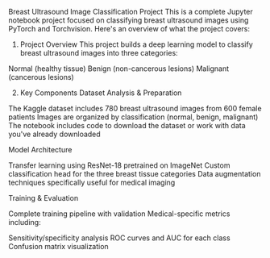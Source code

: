 Breast Ultrasound Image Classification Project
This is a complete Jupyter notebook project focused on classifying breast ultrasound images using PyTorch and Torchvision. Here's an overview of what the project covers:
1. Project Overview
This project builds a deep learning model to classify breast ultrasound images into three categories:

Normal (healthy tissue)
Benign (non-cancerous lesions)
Malignant (cancerous lesions)

2. Key Components
Dataset Analysis & Preparation

The Kaggle dataset includes 780 breast ultrasound images from 600 female patients
Images are organized by classification (normal, benign, malignant)
The notebook includes code to download the dataset or work with data you've already downloaded

Model Architecture

Transfer learning using ResNet-18 pretrained on ImageNet
Custom classification head for the three breast tissue categories
Data augmentation techniques specifically useful for medical imaging

Training & Evaluation

Complete training pipeline with validation
Medical-specific metrics including:

Sensitivity/specificity analysis
ROC curves and AUC for each class
Confusion matrix visualization
